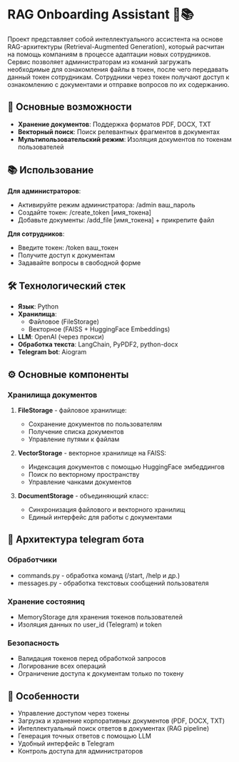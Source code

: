 # RAG Onboarding Assistant 🤖📚

Проект представляет собой интеллектуального ассистента на основе RAG-архитектуры (Retrieval-Augmented Generation), который расчитан на помощь компаниям в процессе адаптации новых сотрудников. Сервис позволяет администраторам из команий загружать необходимые для ознакомления файлы в токен, после чего передавать данный токен сотрудникам. Сотрудники через токен получают доступ к ознакомлению с документами и отправке вопросов по их содержанию.

## 📌 Основные возможности

- **Хранение документов**: Поддержка форматов PDF, DOCX, TXT
- **Векторный поиск**: Поиск релевантных фрагментов в документах
- **Мультипользовательский режим**: Изоляция документов по токенам пользователей

## 📚 Использование

**Для администраторов**:  
- Активируйте режим администратора: /admin ваш_пароль  
- Создайте токен: /create_token [имя_токена]  
- Добавьте документы: /add_file [имя_токена] + прикрепите файл  

**Для сотрудников**:
- Введите токен: /token ваш_токен  
- Получите доступ к документам  
- Задавайте вопросы в свободной форме  

## 🛠 Технологический стек

- **Язык**: Python
- **Хранилища**:
  - Файловое (FileStorage)
  - Векторное (FAISS + HuggingFace Embeddings)
- **LLM**: OpenAI (через прокси)
- **Обработка текста**: LangChain, PyPDF2, python-docx
- **Telegram bot**: Aiogram

## ⚙️ Основные компоненты

### Хранилища документов

1. **FileStorage** - файловое хранилище:
   - Сохранение документов по пользователям
   - Получение списка документов
   - Управление путями к файлам

2. **VectorStorage** - векторное хранилище на FAISS:
   - Индексация документов с помощью HuggingFace эмбеддингов
   - Поиск по векторному пространству
   - Управление чанками документов

3. **DocumentStorage** - объединяющий класс:
   - Синхронизация файлового и векторного хранилищ
   - Единый интерфейс для работы с документами
 
## 🤖 Архитектура telegram бота

### **Обработчики**
   - commands.py - обработка команд (/start, /help и др.)
   - messages.py - обработка текстовых сообщений пользователя

### **Хранение состояниq**
   - MemoryStorage для хранения токенов пользователей
   - Изоляция данных по user_id (Telegram) и token

### **Безопасность**
   - Валидация токенов перед обработкой запросов
   - Логирование всех операций
   - Ограничение доступа к документам только по токену

## 🌟 Особенности

- Управление доступом через токены
- Загрузка и хранение корпоративных документов (PDF, DOCX, TXT)
- Интеллектуальный поиск ответов в документах (RAG pipeline)
- Генерация точных ответов с помощью LLM
- Удобный интерфейс в Telegram
- Контроль доступа для администраторов
